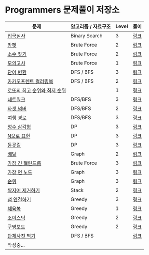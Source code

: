 # Programmers 문제풀이 저장소

| 문제 | 알고리즘 / 자료구조   | Level | 풀이 |
|-----------------------------------------------------------------------|---------------| --- |------------------------------------------|
| [입국심사](https://programmers.co.kr/learn/courses/30/lessons/43238)    | Binary Search | 3 | [링크](https://praetoriani.tistory.com/26) |
| [카펫](https://programmers.co.kr/learn/courses/30/lessons/42842)       | Brute Force | 2 | [링크](https://praetoriani.tistory.com/9)  |
| [소수 찾기](https://programmers.co.kr/learn/courses/30/lessons/42839)   | Brute Force   | 2 | [링크](https://praetoriani.tistory.com/8)  |
| [모의고사](https://programmers.co.kr/learn/courses/30/lessons/42840)    | Brute Force   | 1 | [링크](https://praetoriani.tistory.com/7)  |
| [단어 변환](https://programmers.co.kr/learn/courses/30/lessons/43163)   | DFS / BFS     | 3 | [링크](https://praetoriani.tistory.com/12) |
| [카카오프렌트 컬러링북](https://programmers.co.kr/learn/courses/30/lessons/1829) | DFS / BFS     | 2 | [링크](https://praetoriani.tistory.com/56) |
| [로또의 최고 순위와 최저 순위](https://programmers.co.kr/learn/courses/30/lessons/77484) |               | 1 | [링크](https://praetoriani.tistory.com/57) |
| [네트워크](https://programmers.co.kr/learn/courses/30/lessons/43162?language=java) | DFS/BFS       | 3 | [링크](https://praetoriani.tistory.com/11) | 
| [타겟 넘버](https://programmers.co.kr/learn/courses/30/lessons/43165)   | DFS/BFS       | 2 | [링크](https://praetoriani.tistory.com/10) | 
| [여행 경로](https://programmers.co.kr/learn/courses/30/lessons/43164)   | DFS/BFS       | 3 | [링크](https://praetoriani.tistory.com/13) | 
| [정수 삼각형](https://programmers.co.kr/learn/courses/30/lessons/43105)  | DP            | 3 | [링크](https://praetoriani.tistory.com/28) |
| [N으로 표현](https://programmers.co.kr/learn/courses/30/lessons/42895)  | DP            | 3 | [링크](https://praetoriani.tistory.com/27) |
| [등굣길](https://programmers.co.kr/learn/courses/30/lessons/42898)      | DP            | 3 | [링크](https://praetoriani.tistory.com/29) |
| [배달](https://programmers.co.kr/learn/courses/30/lessons/12978)       | Graph         | 2 | [링크](https://praetoriani.tistory.com/39) |
| [가장 긴 팰린드롬](https://programmers.co.kr/learn/courses/30/lessons/12904) | Brute Force   | 3 | [링크](https://praetoriani.tistory.com/34) |
| [가장 먼 노드](https://programmers.co.kr/learn/courses/30/lessons/49189) | Graph         | 3 | [링크](https://praetoriani.tistory.com/30) |
| [순위](https://programmers.co.kr/learn/courses/30/lessons/49191)       | Graph         | 3 | [링크](https://praetoriani.tistory.com/31) |
| [짝지어 제거하기](https://programmers.co.kr/learn/courses/30/lessons/12973) | Stack         | 2      | [링크](https://praetoriani.tistory.com/58) | 
| [섬 연결하기](https://programmers.co.kr/learn/courses/30/lessons/42861) | Greedy | 3 | [링크](https://praetoriani.tistory.com/24) |
| [체육복](https://programmers.co.kr/learn/courses/30/lessons/42862) | Greedy | 1 | [링크](https://praetoriani.tistory.com/21) |
| [조이스틱](https://programmers.co.kr/learn/courses/30/lessons/42860) | Greedy | 2 | [링크](https://praetoriani.tistory.com/22) |
| [구명보트](https://programmers.co.kr/learn/courses/30/lessons/42885) | Greedy| 2 | [링크](https://praetoriani.tistory.com/59) |
| [단체사진 찍기](https://programmers.co.kr/learn/courses/30/lessons/1835) | DFS / BFS |  | [링크](https://praetoriani.tistory.com/60) |
| 작성중... | | | |
